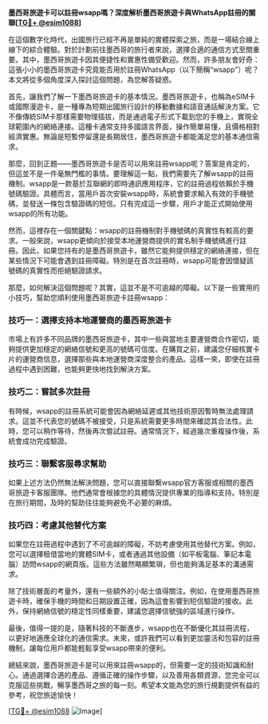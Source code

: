 **墨西哥旅遊卡可以註冊wsapp嗎？深度解析墨西哥旅遊卡與WhatsApp註冊的關聯[[TG💪+ @esim1088](https://t.me/s/esim1088)]**

在這個數字化時代，出國旅行已經不再是單純的實體探索之旅，而是一場結合線上線下的綜合體驗。對於計劃前往墨西哥的旅行者來說，選擇合適的通信方式至關重要。其中，墨西哥旅遊卡因其便捷性和實惠性備受歡迎。然而，許多朋友會好奇：這張小小的墨西哥旅遊卡究竟能否用於註冊WhatsApp（以下簡稱“wsapp”）呢？本文將從多個角度深入探討這個問題，為您解答疑惑。

首先，讓我們了解一下墨西哥旅遊卡的基本情況。墨西哥旅遊卡，也稱為eSIM卡或國際漫遊卡，是一種專為短期出國旅行設計的移動數據和語音通話解決方案。它不像傳統SIM卡那樣需要物理插拔，而是通過電子形式下載到您的手機上，實現全球範圍內的網絡連接。這種卡通常支持多國語言界面，操作簡單易懂，且價格相對經濟實惠。無論是短暫停留還是長期居住，墨西哥旅遊卡都能滿足您的基本通信需求。

那麼，回到正題——墨西哥旅遊卡是否可以用來註冊wsapp呢？答案是肯定的，但這並不是一件毫無門檻的事情。要理解這一點，我們需要先了解wsapp的註冊機制。wsapp是一款基於互聯網的即時通訊應用程序，它的註冊過程依賴於手機號碼驗證。具體而言，當用戶首次安裝wsapp時，系統會要求輸入有效的手機號碼，並發送一條包含驗證碼的短信。只有完成這一步驟，用戶才能正式開始使用wsapp的所有功能。

然而，這裡存在一個關鍵點：wsapp的註冊機制對手機號碼的真實性有較高的要求。一般來說，wsapp更傾向於接受本地運營商提供的實名制手機號碼進行註冊。因此，如果您持有的是墨西哥旅遊卡，雖然它能夠提供穩定的網絡連接，但在某些情況下可能會遇到註冊障礙。特別是在首次註冊時，wsapp可能會因懷疑該號碼的真實性而拒絕驗證請求。

那麼，如何解決這個問題呢？其實，這並不是不可逾越的障礙。以下是一些實用的小技巧，幫助您順利使用墨西哥旅遊卡註冊wsapp：

### 技巧一：選擇支持本地運營商的墨西哥旅遊卡
市場上有許多不同品牌的墨西哥旅遊卡，其中一些與當地主要運營商合作密切，能夠提供更加穩定的網絡信號和更高的號碼可信度。在購買之前，建議您仔細核實卡片的運營商信息，選擇那些與本地運營商深度整合的產品。這樣一來，即使在註冊過程中遇到困難，也能夠更快地找到解決方案。

### 技巧二：嘗試多次註冊
有時候，wsapp的註冊系統可能會因為網絡延遲或其他技術原因暫時無法處理請求。這並不代表您的號碼不被接受，只是系統需要更多時間來確認其合法性。此時，您可以稍作等待，然後再次嘗試註冊。通常情況下，經過幾次重複操作後，系統會成功完成驗證。

### 技巧三：聯繫客服尋求幫助
如果上述方法仍然無法解決問題，您可以直接聯繫wsapp官方客服或相關的墨西哥旅遊卡客服團隊。他們通常會根據您的具體情況提供專業的指導和支持。特別是在旅行期間，及時的幫助往往能夠避免不必要的麻煩。

### 技巧四：考慮其他替代方案
如果您在註冊過程中遇到了不可逾越的障礙，不妨考慮使用其他替代方案。例如，您可以選擇租借當地的實體SIM卡，或者通過其他設備（如平板電腦、筆記本電腦）訪問wsapp的網頁版。這些方法雖然略顯繁瑣，但也能夠滿足基本的溝通需求。

除了技術層面的考量外，還有一些額外的小貼士值得關注。例如，在使用墨西哥旅遊卡時，確保手機的時間和日期設置正確，因為這會影響到短信驗證的接收。此外，保持網絡信號的穩定性同樣重要，建議您選擇信號強的區域進行操作。

最後，值得一提的是，隨著科技的不斷進步，wsapp也在不斷優化其註冊流程，以更好地適應全球化的通信需求。未來，或許我們可以看到更加靈活和包容的註冊機制，讓每位用戶都能輕鬆享受wsapp帶來的便利。

總結來說，墨西哥旅遊卡是可以用來註冊wsapp的，但需要一定的技術知識和耐心。通過選擇合適的產品、遵循正確的操作步驟，以及善用各類資源，您完全可以克服這些挑戰，暢享墨西哥之旅的每一刻。希望本文能為您的旅行規劃提供有益的參考，祝您旅途愉快！

[[TG💪+ @esim1088](https://t.me/s/esim1088) ![Image](https://i.postimg.cc/4NQfJmqS/Snipaste-2025-05-13-00-14-12.png)]